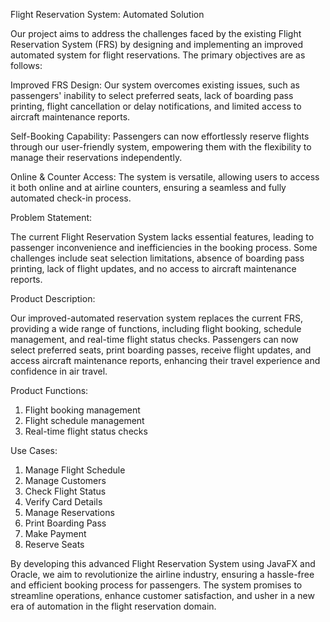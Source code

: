 Flight Reservation System: Automated Solution

Our project aims to address the challenges faced by the existing Flight Reservation System (FRS) by designing and implementing an improved automated system for flight reservations. The primary objectives are as follows:

Improved FRS Design: Our system overcomes existing issues, such as passengers' inability to select preferred seats, lack of boarding pass printing, flight cancellation or delay notifications, and limited access to aircraft maintenance reports.

Self-Booking Capability: Passengers can now effortlessly reserve flights through our user-friendly system, empowering them with the flexibility to manage their reservations independently.

Online & Counter Access: The system is versatile, allowing users to access it both online and at airline counters, ensuring a seamless and fully automated check-in process.

Problem Statement:

The current Flight Reservation System lacks essential features, leading to passenger inconvenience and inefficiencies in the booking process. Some challenges include seat selection limitations, absence of boarding pass printing, lack of flight updates, and no access to aircraft maintenance reports.

Product Description:

Our improved-automated reservation system replaces the current FRS, providing a wide range of functions, including flight booking, schedule management, and real-time flight status checks. Passengers can now select preferred seats, print boarding passes, receive flight updates, and access aircraft maintenance reports, enhancing their travel experience and confidence in air travel.

Product Functions:

1. Flight booking management
2. Flight schedule management
3. Real-time flight status checks

Use Cases:

1. Manage Flight Schedule
2. Manage Customers
3. Check Flight Status
4. Verify Card Details
5. Manage Reservations
6. Print Boarding Pass
7. Make Payment
8. Reserve Seats
   
By developing this advanced Flight Reservation System using JavaFX and Oracle, we aim to revolutionize the airline industry, ensuring a hassle-free and efficient booking process for passengers. The system promises to streamline operations, enhance customer satisfaction, and usher in a new era of automation in the flight reservation domain.
